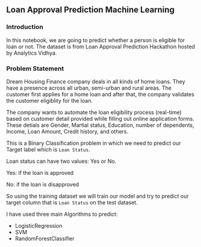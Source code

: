 ## Loan Approval Prediction Machine Learning

### Introduction
In this notebook, we are going to predict whether a person is eligible for loan or not. The dataset is from Loan Approval Prediction Hackathon hosted by Analytics Vidhya.

### Problem Statement
Dream Housing Finance company deals in all kinds of home loans. They have a presence across all urban, semi-urban and rural areas. The customer first applies for a home loan and after that, the company validates the customer eligiblity for the loan.

The company wants to automate the loan eligibility process (real-time) based on customer detail provided while filling out online application forms. These detials are Gender, Martial status, Education, number of dependents, Income, Loan Amount, Credit history, and others.

This is a Binary Classification problem in which we need to predict our Target label which is `Loan Status`.

Loan status can have two values: Yes or No.

Yes: if the loan is approved

No: if the loan is disapproved

So using the training dataset we will train our model and try to predict our target column that is `Loan Status` on the test dataset.

I have used three main Algorithms to predict:
- LogisticRegression
- SVM
- RandomForestClassifier